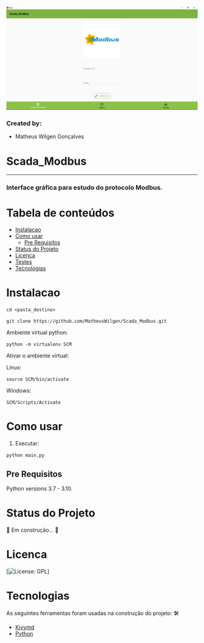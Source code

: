 ![Logo UFSC](/imgs/Logo.png)

### Created by:
- Matheus Wilgen Gonçalves

# Scada_Modbus
---
### Interface gráfica para estudo do protocolo Modbus.

Tabela de conteúdos
===================
<!--ts-->
   * [Instalacao](#instalacao)
   * [Como usar](#como-usar)
      * [Pre Requisitos](#pre-requisitos)
   * [Status do Projeto](#status-do-projeto)
   * [Licenca](#licenca)
   * [Testes](#testes)
   * [Tecnologias](#tecnologias)
<!--te-->

Instalacao
==========

```
cd <pasta_destino>
```
```
git clone https://github.com/MatheusWilgen/Scada_Modbus.git
```

Ambiente virtual python:

```
python -m virtualenv SCM
```

Ativar o ambiente virtual:

Linux:
```
source SCM/bin/activate
```
Windows:
```
SCM/Scripts/Activate
```

Como usar
=========

1. Executar:

```
python main.py
```

Pre Requisitos
--------------
Python versions 3.7 - 3.10.


Status do Projeto
=================

🚀 Em construção...  🚧

Licenca
=======

[![License: GPL](https://img.shields.io/badge/license-GPL-blue)]

Tecnologias
===========

As seguintes ferramentas foram usadas na construção do projeto:
🛠 
- [Kivymd](https://kivymd.readthedocs.io/en/latest/)
- [Python](https://www.python.org/)
